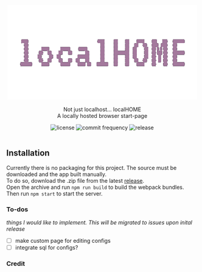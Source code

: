 <div id="top"></div>

<!-- PROJECT LOGO -->
<br />
<div align="center">
  <a href="https://github.com/terminalPoltergeist/localHOME">
    <img src=".github/logo.png" alt="Logo" width="500" height="250">
  </a>

  <p align="center">
    Not just localhost... localHOME
    <br/>
    A locally hosted browser start-page
  </p>

  <img src="https://img.shields.io/github/license/terminalPoltergeist/localHOME?color=blue&style=for-the-badge" alt="license">
  <img src="https://img.shields.io/github/commit-activity/m/terminalPoltergeist/localHOME?color=blue&style=for-the-badge" alt="commit frequency">
  <img src="https://img.shields.io/github/v/release/terminalPoltergeist/localHOME?color=blue&style=for-the-badge" alt="release">
</div>

<br/>

## Installation
Currently there is no packaging for this project. The source must be downloaded and the app built manually.
<br/>
To do so, download the .zip file from the latest [release](https://github.com/terminalPoltergeist/localHOME/releases).
<br/>
Open the archive and run ```npm run build``` to build the webpack bundles.
<br/>
Then run ```npm start``` to start the server.


### To-dos
*things I would like to implement. This will be migrated to issues upon inital release*

- [ ] make custom page for editing configs
- [ ] integrate sql for configs?

### Credit 

